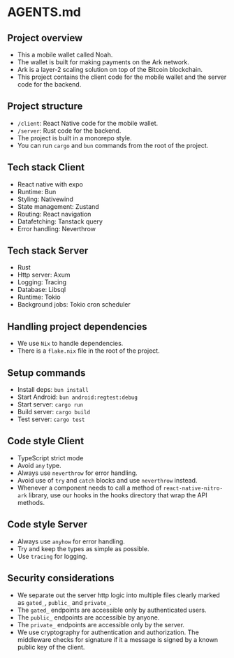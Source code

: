 # AGENTS.md

## Project overview

- This a mobile wallet called Noah.
- The wallet is built for making payments on the Ark network.
- Ark is a layer-2 scaling solution on top of the Bitcoin blockchain.
- This project contains the client code for the mobile wallet and the server code for the backend.

## Project structure

- `/client`: React Native code for the mobile wallet.
- `/server`: Rust code for the backend.
- The project is built in a monorepo style.
- You can run `cargo` and `bun` commands from the root of the project.

## Tech stack Client

- React native with expo
- Runtime: Bun
- Styling: Nativewind
- State management: Zustand
- Routing: React navigation
- Datafetching: Tanstack query
- Error handling: Neverthrow

## Tech stack Server

- Rust
- Http server: Axum
- Logging: Tracing
- Database: Libsql
- Runtime: Tokio
- Background jobs: Tokio cron scheduler

## Handling project dependencies

- We use `Nix` to handle dependencies.
- There is a `flake.nix` file in the root of the project.

## Setup commands

- Install deps: `bun install`
- Start Android: `bun android:regtest:debug`
- Start server: `cargo run`
- Build server: `cargo build`
- Test server: `cargo test`

## Code style Client

- TypeScript strict mode
- Avoid `any` type.
- Always use `neverthrow` for error handling.
- Avoid use of `try` and `catch` blocks and use `neverthrow` instead.
- Whenever a component needs to call a method of `react-native-nitro-ark` library, use our hooks in the hooks directory that wrap the API methods.

## Code style Server

- Always use `anyhow` for error handling.
- Try and keep the types as simple as possible.
- Use `tracing` for logging.

## Security considerations

- We separate out the server http logic into multiple files clearly marked as `gated_`, `public_` and `private_`.
- The `gated_` endpoints are accessible only by authenticated users.
- The `public_` endpoints are accessible by anyone.
- The `private_` endpoints are accessible only by the server.
- We use cryptography for authentication and authorization. The middleware checks for signature if it a message is signed by a known public key of the client.
